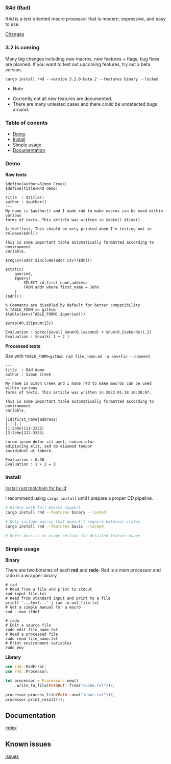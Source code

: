### R4d (Rad)

R4d is a text oriented macro prosessor that is modern, expressive, and easy to
use.

[Changes](./docs/change.md)

### 3.2 is coming

Many big changes including new macros, new features + flags, bug fixes are
planned. If you want to test out upcoming features, try out a beta version.

```
cargo install r4d --version 3.2.0-beta.2 --features binary --locked
```

* Note 

- Currently not all new features are documented.
- There are many untested cases and there could be undetected bugs around.

### Table of conents

* [Demo](#demo)
* [Install](#install)
* [Simple usage](#simple-usage)
* [Documentation](#documentation)

### Demo

**Raw texts**
```text
$define(author=Simon Creek)
$define(title=R4d demo)
---
title  : $title()
author : $author()
---
My name is $author() and I made r4d to make macros can be used within various
forms of texts. This article was written in $date() $time().

$ifdef(test, This should be only printed when I'm testing not in release)$dnl()

This is some important table automatically formatted according to environment
variable.

$regcsv(addr,$include(addr.csv))$dnl()

$static(
    queried,
    $query(
        SELECT id,first_name,address 
        FROM addr where first_name = John
    )
)$dnl()

% Comments are disabled by default for better compatibility
% TABLE_FORM == github
$table($env(TABLE_FORM),$queried())

$wrap(40,$lipsum(15))

Evaluation : $prec($eval( $num(0.1second) + $num(0.2sekunde)),2)
Evaluation : $evalk( 1 + 2 )
```
**Processed texts**

Ran with ```TABLE_FORM=github rad file_name.md -a env+fin --comment```

```
---
title  : R4d demo
author : Simon Creek
---
My name is Simon Creek and I made r4d to make macros can be used within various
forms of texts. This article was written in 2022-01-18 16:38:07.

This is some important table automatically formatted according to environment
variable.

|id|first_name|address|
|-|-|-|
|1|John|111-2222|
|2|John|222-3333|

Lorem ipsum dolor sit amet, consectetur
adipiscing elit, sed do eiusmod tempor
incididunt ut labore.

Evaluation : 0.30
Evaluation : 1 + 2 = 3
```

### Install

[Install rust toolchain for build](https://www.rust-lang.org/tools/install)

I recommend using ```cargo install``` until I prepare a proper CD
pipeline.

```bash
# Binary with full macros support
cargo install r4d --features binary --locked

# Only include macros that doesnt't require external crates
cargo install r4d --features basic --locked

# Refer docs.rs or usage section for detailed feature usage
```

### Simple usage

**Binary**

There are two binaries of each **rad** and **rado**. Rad is a main processor
and rado is a wrapper binary.

```
# rad
# Read from a file and print to stdout 
rad input_file.txt
# Read from standard input and print to a file
printf '...text...' | rad -o out_file.txt
# Get a simple manual for a macro
rad --man ifdef

# rado
# Edit a source file
rado edit file_name.txt
# Read a processed file
rado read file_name.txt
# Print environment variables
rado env
```

**Library**
```rust
use r4d::RadError;
use r4d::Processor;

let processor = Processor::new()
    .write_to_file(PathBuf::from("cache.txt"))?;

processor.process_file(Path::new("input.txt"))?;
processor.print_result()?;
```

## Documentation

[index](./docs/index.md)

## Known issues

[issues](./docs/issues.md)
